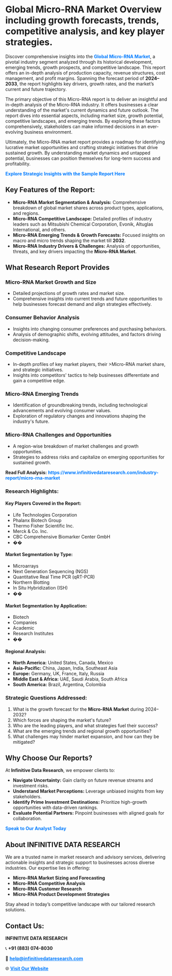 <h1>Global Micro-RNA Market Overview including growth forecasts, trends, competitive analysis, and key player strategies.</h1>
<p>
Discover comprehensive insights into the 
<a href="https://www.infinitivedataresearch.com/industry-report/micro-rna-market" rel="dofollow" style="color: #007BFF; text-decoration: none;"><strong>Global Micro-RNA Market</strong></a>, a pivotal industry segment analyzed through its historical development, emerging trends, growth prospects, and competitive landscape. This report offers an in-depth analysis of production capacity, revenue structures, cost management, and profit margins. Spanning the forecast period of <strong>2024–2033</strong>, the report highlights key drivers, growth rates, and the market’s current and future trajectory.
</p>
<p>
The primary objective of this Micro-RNA report is to deliver an insightful and in-depth analysis of the Micro-RNA industry. It offers businesses a clear understanding of the market's current dynamics and future outlook. The report dives into essential aspects, including market size, growth potential, competitive landscapes, and emerging trends. By exploring these factors comprehensively, stakeholders can make informed decisions in an ever-evolving business environment.
</p>
<p>
Ultimately, the Micro-RNA market report provides a roadmap for identifying lucrative market opportunities and crafting strategic initiatives that drive sustained growth. By understanding market dynamics and untapped potential, businesses can position themselves for long-term success and profitability.
</p>
<p>
<a href="https://www.infinitivedataresearch.com/request-sample/reportId=108008" style="color: #007BFF; text-decoration: none;"><strong>Explore Strategic Insights with the Sample Report Here</strong></a>
</p>

<h2>Key Features of the Report:</h2>
<ul>
<li><strong>Micro-RNA Market Segmentation & Analysis:</strong> Comprehensive breakdown of global market shares across product types, applications, and regions.</li>
<li><strong>Micro-RNA Competitive Landscape:</strong> Detailed profiles of industry leaders such as Mitsubishi Chemical Corporation, Evonik, Altuglas International, and others.</li>
<li><strong>Micro-RNA Emerging Trends & Growth Forecasts:</strong> Focused insights on macro and micro trends shaping the market till <strong>2032</strong>.</li>
<li><strong>Micro-RNA Industry Drivers & Challenges:</strong> Analysis of opportunities, threats, and key drivers impacting the <strong>Micro-RNA Market</strong>.</li>
</ul>

<h2>What Research Report Provides</h2>
<h3>Micro-RNA Market Growth and Size</h3>
<ul>
<li>Detailed projections of growth rates and market size.</li>
<li>Comprehensive insights into current trends and future opportunities to help businesses forecast demand and align strategies effectively.</li>
</ul>

<h3>Consumer Behavior Analysis</h3>
<ul>
<li>Insights into changing consumer preferences and purchasing behaviors.</li>
<li>Analysis of demographic shifts, evolving attitudes, and factors driving decision-making.</li>
</ul>

<h3>Competitive Landscape</h3>
<ul>
<li>In-depth profiles of key market players, their >Micro-RNA market share, and strategic initiatives.</li>
<li>Insights into competitors' tactics to help businesses differentiate and gain a competitive edge.</li>
</ul>

<h3>Micro-RNA Emerging Trends</h3>
<ul>
<li>Identification of groundbreaking trends, including technological advancements and evolving consumer values.</li>
<li>Exploration of regulatory changes and innovations shaping the industry's future.</li>
</ul>

<h3>Micro-RNA Challenges and Opportunities</h3>
<ul>
<li>A region-wise breakdown of market challenges and growth opportunities.</li>
<li>Strategies to address risks and capitalize on emerging opportunities for sustained growth.</li>
</ul>
<p><strong>Read Full Analysis:</strong> <a href="https://www.infinitivedataresearch.com/industry-report/micro-rna-market" rel="dofollow" style="color: #007BFF; text-decoration: none;"><strong>https://www.infinitivedataresearch.com/industry-report/micro-rna-market</strong></a></p>
<h3>Research Highlights:</h3>
<h4>Key Players Covered in the Report:</h4>
<ul><li>Life Technologies Corporation</li><li>Phalanx Biotech Group</li><li>Thermo Fisher Scientific Inc.</li><li>Merck &amp; Co. Inc.</li><li>CBC Comprehensive Biomarker Center GmbH</li><li>��</li></ul>
<h4>Market Segmentation by Type:</h4>
<ul><li>Microarrays</li><li>Next Generation Sequencing (NGS)</li><li>Quantitative Real Time PCR (qRT-PCR)</li><li>Northern Blotting</li><li>In Situ Hybridization (ISH)</li><li>��</li></ul>
<h4>Market Segmentation by Application:</h4>
<ul><li>Biotech</li><li>Companies</li><li>Academic</li><li>Research Institutes</li><li>��</li></ul>

<h4>Regional Analysis:</h4>
<ul>
<li><strong>North America:</strong> United States, Canada, Mexico</li>
<li><strong>Asia-Pacific:</strong> China, Japan, India, Southeast Asia</li>
<li><strong>Europe:</strong> Germany, UK, France, Italy, Russia</li>
<li><strong>Middle East & Africa:</strong> UAE, Saudi Arabia, South Africa</li>
<li><strong>South America:</strong> Brazil, Argentina, Colombia</li>
</ul>

<h3>Strategic Questions Addressed:</h3>
<ol>
<li>What is the growth forecast for the <strong>Micro-RNA Market</strong> during 2024–2032?</li>
<li>Which forces are shaping the market's future?</li>
<li>Who are the leading players, and what strategies fuel their success?</li>
<li>What are the emerging trends and regional growth opportunities?</li>
<li>What challenges may hinder market expansion, and how can they be mitigated?</li>
</ol>

<h2>Why Choose Our Reports?</h2>
<p>At <strong>Infinitive Data Research</strong>, we empower clients to:</p>
<ul>
<li><strong>Navigate Uncertainty:</strong> Gain clarity on future revenue streams and investment risks.</li>
<li><strong>Understand Market Perceptions:</strong> Leverage unbiased insights from key stakeholders.</li>
<li><strong>Identify Prime Investment Destinations:</strong> Prioritize high-growth opportunities with data-driven rankings.</li>
<li><strong>Evaluate Potential Partners:</strong> Pinpoint businesses with aligned goals for collaboration.</li>
</ul>
<p><a href="https://www.infinitivedataresearch.com/industry-report/micro-rna-market" rel="dofollow" style="color: #007BFF; text-decoration: none;"><strong>Speak to Our Analyst Today</strong></a></p>

<h2>About INFINITIVE DATA RESEARCH</h2>
<p>We are a trusted name in market research and advisory services, delivering actionable insights and strategic support to businesses across diverse industries. Our expertise lies in offering:</p>
<ul>
<li><strong>Micro-RNA Market Sizing and Forecasting</strong></li>
<li><strong>Micro-RNA Competitive Analysis</strong></li>
<li><strong>Micro-RNA Customer Research</strong></li>
<li><strong>Micro-RNA Product Development Strategies</strong></li>
</ul>
<p>Stay ahead in today’s competitive landscape with our tailored research solutions.</p>

<h2>Contact Us:</h2>
<p><strong>INFINITIVE DATA RESEARCH</strong></p>
<p>📞 <strong>+91 (883) 074-8030</strong></p>
<p>📧 <strong><a href="mailto:help@infinitivedataresearch.com" style="color: #007BFF;">help@infinitivedataresearch.com</a></strong></p>
<p>🌐 <strong><a href="https://www.infinitivedataresearch.com" rel="dofollow" style="color: #007BFF;">Visit Our Website</a></strong></p>